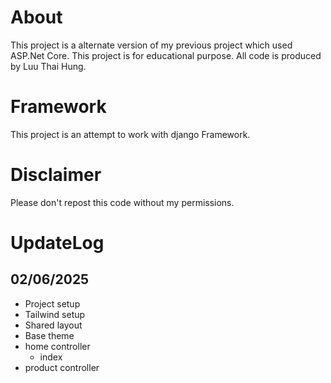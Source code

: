 # About
This project is a alternate version of my previous project which used ASP.Net Core.
This project is for educational purpose.
All code is produced by Luu Thai Hung.

# Framework
This project is an attempt to work with django Framework.

# Disclaimer
Please don't repost this code without my permissions.

# UpdateLog
## 02/06/2025
- Project setup
- Tailwind setup
- Shared layout
- Base theme
- home controller
  - index
- product controller
